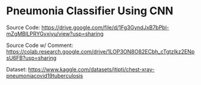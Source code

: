 # Pneumonia Classifier Using CNN

Source Code:
https://drive.google.com/file/d/1Fg3GyndJxB7bPbl-mZgMBlLPRYGvxiyu/view?usp=sharing

Source Code w/ Comment:
https://colab.research.google.com/drive/1LOP3ON8O82ECbh_cTgtzIkz2ENpsU6FB?usp=sharing

Dataset:
https://www.kaggle.com/datasets/jtiptj/chest-xray-pneumoniacovid19tuberculosis
